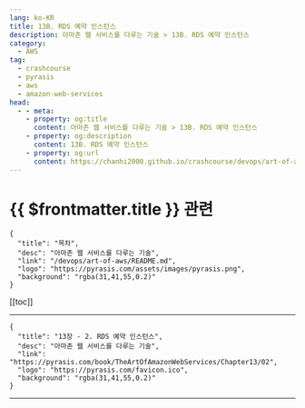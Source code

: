 ```yaml
---
lang: ko-KR
title: 13B. RDS 예약 인스턴스
description: 아마존 웹 서비스를 다루는 기술 > 13B. RDS 예약 인스턴스
category:
  - AWS
tag: 
  - crashcourse
  - pyrasis
  - aws 
  - amazon-web-services
head:
  - - meta:
    - property: og:title
      content: 아마존 웹 서비스를 다루는 기술 > 13B. RDS 예약 인스턴스
    - property: og:description
      content: 13B. RDS 예약 인스턴스
    - property: og:url
      content: https://chanhi2000.github.io/crashcourse/devops/art-of-aws/13B.html
---
```


# {{ $frontmatter.title }} 관련

```component VPCard
{
  "title": "목차",
  "desc": "아마존 웹 서비스를 다루는 기술",
  "link": "/devops/art-of-aws/README.md",
  "logo": "https://pyrasis.com/assets/images/pyrasis.png",
  "background": "rgba(31,41,55,0.2)"
}
```

[[toc]]

---

```component VPCard
{
  "title": "13장 - 2. RDS 예약 인스턴스",
  "desc": "아마존 웹 서비스를 다루는 기술",
  "link": "https://pyrasis.com/book/TheArtOfAmazonWebServices/Chapter13/02",
  "logo": "https://pyrasis.com/favicon.ico",
  "background": "rgba(31,41,55,0.2)"
}
```

---

<TagLinks />